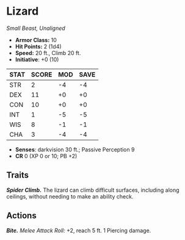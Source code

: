 # Lizard

*Small Beast, Unaligned*

- **Armor Class:** 10
- **Hit Points:** 2 (1d4)
- **Speed:** 20 ft., Climb 20 ft.
- **Initiative**: +0 (10)

|STAT|SCORE|MOD|SAVE|
| --- | --- | --- | ---- |
| STR | 2 | -4 | -4 |
| DEX | 11 | +0 | +0 |
| CON | 10 | +0 | +0 |
| INT | 1 | -5 | -5 |
| WIS | 8 | -1 | -1 |
| CHA | 3 | -4 | -4 |

- **Senses**: darkvision 30 ft.; Passive Perception 9
- **CR** 0 (XP 0 or 10; PB +2)

## Traits

***Spider Climb.*** The lizard can climb difficult surfaces, including along ceilings, without needing to make an ability check.


## Actions

***Bite.*** *Melee Attack Roll:* +2, reach 5 ft. 1 Piercing damage.

